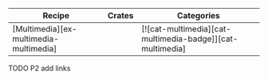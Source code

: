 | Recipe | Crates | Categories |
|--------|--------|------------|
| [Multimedia][ex-multimedia-multimedia] |  | [![cat-multimedia][cat-multimedia-badge]][cat-multimedia] |

<div class="hidden">
TODO P2 add links
</div>
